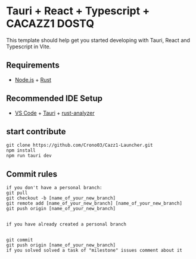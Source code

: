 # Tauri + React + Typescript + CACAZZ1 DOSTQ 

This template should help get you started developing with Tauri, React and Typescript in Vite.
## Requirements
- [Node.js](https://nodejs.org/en) + [Rust](https://www.rust-lang.org/)

## Recommended IDE Setup

- [VS Code](https://code.visualstudio.com/) + [Tauri](https://marketplace.visualstudio.com/items?itemName=tauri-apps.tauri-vscode) + [rust-analyzer](https://marketplace.visualstudio.com/items?itemName=rust-lang.rust-analyzer)

## start contribute 
```  
git clone https://github.com/Crono03/Cazz1-Launcher.git
npm install
npm run tauri dev
```

## Commit rules 
```  
if you don't have a personal branch:
git pull
git checkout -b [name_of_your_new_branch]
git remote add [name_of_your_new_branch] [name_of_your_new_branch]
git push origin [name_of_your_new_branch]


if you have already created a personal branch


git commit
git push origin [name_of_your_new_branch]
if you solved solved a task of "milestone" issues comment about it


```

